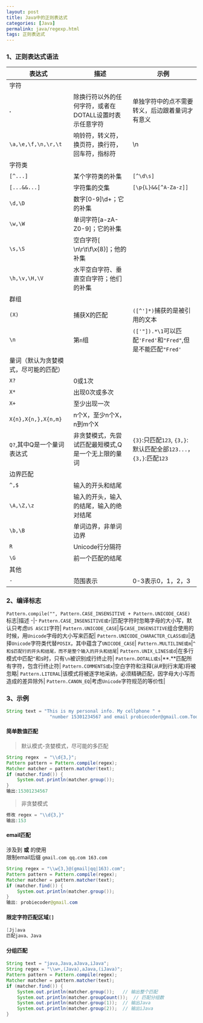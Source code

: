 ```yaml
---
layout: post
title: Java中的正则表达式
categories: [Java]
permalink: java/regexp.html
tags: 正则表达式
---
```


### 1、正则表达式语法
|表达式 |描述 | 示例|
-|-|-|
字符|
**.**|除换行符以外的任何字符，或者在DOTALL设置时表示任意字符|单独字符中的点不需要转义，后边跟着量词才有意义
`\a,\e,\f,\n,\r,\t`|响铃符，转义符，换页符，换行符，回车符，指标符|\n
字符类|
`[^...]`|某个字符类的补集|`[^\d\s]`
`[...&&...]`|字符集的交集|`[\p{L}&&[^A-Za-z]]`
`\d,\D`|数字[0-9]\d+；它的补集|
`\w,\W`|单词字符[a-zA-Z0-9]；它的补集|
`\s,\S`|空白字符[ \n\r\t\f\x{8}]；他的补集|
`\h,\v,\H,\V`|水平空白字符、垂直空白字符；他们的补集|
群组|
`(X)`|捕获X的匹配|`([^']*)`捕获的是被引用的文本
`\n`|第`n`组|`(['"]).*\1`可以匹配`'Fred'`和`"Fred"`,但是不能匹配`"Fred'`
量词（默认为贪婪模式，尽可能的匹配）|
`X?`|0或1次|
`X*`|出现0次或多次|
`X+`|至少出现一次|
`X{n},X{n,},X{n,m}`|n个X，至少n个X，n到m个X|
`Q?`,其中Q是一个量词表达式|非贪婪模式，先尝试匹配最短模式,Q是一个无上限的量词|`{3}`:只匹配`123`, `{3,}`:默认匹配全部`123...`，`{3,}`:匹配`123`
边界匹配|
`^,$`|输入的开头和结尾|
`\A,\Z,\z`|输入的开头，输入的结尾，输入的绝对结尾|
`\b,\B`|单词边界，非单词边界|
`R`|Unicode行分隔符|
`\G`|前一个匹配的结尾|
其他|
`-`|范围表示|0-3表示0，1，2，3

### 2、编译标志
`Pattern.compile("", Pattern.CASE_INSENSITIVE + Pattern.UNICODE_CASE)`
标志|描述
-|-
`Pattern.CASE_INSENSITIVE或r`|匹配字符时忽略字母的大小写，默认只考虑`US ASCII`字符|
`Pattern.UNICODE_CASE`|与`CASE_INSENSITIVE`组合使用的时候，用`Unicode`字母的大小写来匹配|
`Pattern.UNICODE_CHARACTER_CLASS或U`|选择`Unicode`字符类代替`POSIX`，其中蕴含了`UNICODE_CASE`|
`Pattern.MULTILINE或m`|`^和$匹配行的开头和结尾，而不是整个输入的开头和结尾`|
`Pattern.UNIX_LINES或d`|在多行模式中匹配`^`和`$`时，只有`\n`被识别成行终止符|
`Pattern.DOTALL或s`|**.**匹配所有字符，包含行终止符|
`Pattern.COMMENTS或x`|空白字符和注释(从#到行末尾)将被忽略|
`Pattern.LITERAL`|该模式将被逐字地采纳，必须精确匹配，因字母大小写而造成的差异除外|
`Pattern.CANON_EQ`|考虑`Unicode`字符规范的等价性|

### 3、示例
```java
String text = "This is my personal info. My cellphone " +
                "number 15301234567 and email probiecoder@gmail.com.Today i will learn regex";
```
#### 简单数值匹配
> 默认模式-贪婪模式，尽可能的多匹配
```java
String regex  = "\\d{3,}";
Pattern pattern = Pattern.compile(regex);
Matcher matcher = pattern.matcher(text);
if (matcher.find()) {
    System.out.println(matcher.group());
}
输出:15301234567
```
> 非贪婪模式
```java
修改 regex = "\\d{3,}"
输出:153
```

#### email匹配
涉及到 **或** 的使用  
限制email后缀 `gmail.com qq.com 163.com` 
```java
String regex = "\\w{3,}@(gmail|qq|163).com";
Pattern pattern = Pattern.compile(regex);
Matcher matcher = pattern.matcher(text);
if (matcher.find()) {
    System.out.println(matcher.group());
}
输出: probiecoder@gmail.com
```

#### 限定字符匹配区域`[]`
```java
[Jj]ava
匹配java、Java
```

#### 分组匹配
```java
String text = "java,Java,aJava,iJava";
String regex = "\\w+,(Java),aJava,(iJava)";
Pattern pattern = Pattern.compile(regex);
Matcher matcher = pattern.matcher(text);
if (matcher.find()) {
    System.out.println(matcher.group());   // 输出整个匹配
    System.out.println(matcher.groupCount());  // 匹配分组数
    System.out.println(matcher.group(1));  // 输出Java
    System.out.println(matcher.group(2));  // 输出iJava
}
```
